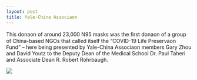 ```yaml
---
layout: post
title: Yale-China Associaon
---
```


This donaon of around 23,000 N95 masks was the ﬁrst donaon of a group of China-based NGOs that called itself the “COVID-19 Life Preservaon Fund” – here being presented by Yale-China Associaon members Gary Zhou and David Youtz to the Deputy Dean of the Medical School Dr. Paul Taheri and Associate Dean R. Robert Rohrbaugh.

![](https://user-images.githubusercontent.com/47676628/82744965-c6e6ad00-9db1-11ea-9782-721e797ec4db.jpg)


